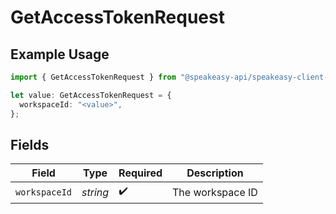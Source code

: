 # GetAccessTokenRequest

## Example Usage

```typescript
import { GetAccessTokenRequest } from "@speakeasy-api/speakeasy-client-sdk-typescript/sdk/models/operations";

let value: GetAccessTokenRequest = {
  workspaceId: "<value>",
};
```

## Fields

| Field              | Type               | Required           | Description        |
| ------------------ | ------------------ | ------------------ | ------------------ |
| `workspaceId`      | *string*           | :heavy_check_mark: | The workspace ID   |